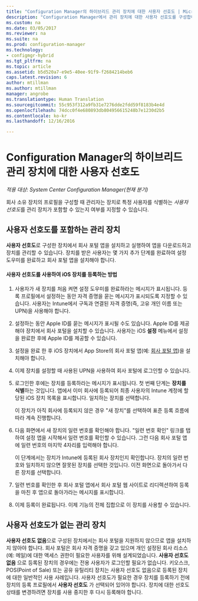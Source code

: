```yaml
---
title: "Configuration Manager의 하이브리드 관리 장치에 대한 사용자 선호도 | Microsoft 문서"
description: "Configuration Manager에서 관리 장치에 대한 사용자 선호도를 구성합니다."
ms.custom: na
ms.date: 03/05/2017
ms.reviewer: na
ms.suite: na
ms.prod: configuration-manager
ms.technology:
- configmgr-hybrid
ms.tgt_pltfrm: na
ms.topic: article
ms.assetid: b5d520a7-e9e5-40ee-91f9-f2684214beb6
caps.latest.revision: 6
author: mtillman
ms.author: mtillman
manager: angrobe
ms.translationtype: Human Translation
ms.sourcegitcommit: 55c953f312a9fb31e7276dde2fdd59f8183b4e4d
ms.openlocfilehash: 74dcc0f4e680893db804956615248b7e1230d2b5
ms.contentlocale: ko-kr
ms.lasthandoff: 12/16/2016

---
```

# <a name="user-affinity-for-hybrid-managed-devices-in-configuration-manager"></a>Configuration Manager의 하이브리드 관리 장치에 대한 사용자 선호도

*적용 대상: System Center Configuration Manager(현재 분기)*

회사 소유 장치의 프로필을 구성할 때 관리자는 장치로 특정 사용자를 식별하는 *사용자 선호도*를 관리 장치가 포함할 수 있는지 여부를 지정할 수 있습니다.  

##  <a name="BKMK_iOSCP"></a> 사용자 선호도를 포함하는 관리 장치  
 **사용자 선호도**로 구성한 장치에서 회사 포털 앱을 설치하고 실행하여 앱을 다운로드하고 장치를 관리할 수 있습니다. 장치를 받은 사용자는 몇 가지 추가 단계를 완료하여 설정 도우미를 완료하고 회사 포털 앱을 설치해야 합니다.  

#### <a name="how-to-enroll-ios-devices-with-user-affinity"></a>사용자 선호도를 사용하여 iOS 장치를 등록하는 방법  

1.  사용자가 새 장치를 처음 켜면 설정 도우미를 완료하라는 메시지가 표시됩니다. 등록 프로필에서 설정하는 동안 자격 증명을 묻는 메시지가 표시되도록 지정할 수 있습니다. 사용자는 Intune에서 구독과 연결된 자격 증명(즉, 고유 개인 이름 또는 UPN)을 사용해야 합니다.  

2.  설정하는 동안 Apple ID를 묻는 메시지가 표시될 수도 있습니다. Apple ID를 제공해야 장치에서 회사 포털을 설치할 수 있습니다. 사용자는 iOS **설정** 메뉴에서 설정을 완료한 후에 Apple ID를 제공할 수 있습니다.  

3.  설정을 완료 한 후 iOS 장치에서 App Store의 회사 포털 앱(예: [회사 포털 앱](https://itunes.apple.com/us/app/id719171358))을 설치해야 합니다.  

4.  이제 장치를 설정할 때 사용된 UPN을 사용하여 회사 포털에 로그인할 수 있습니다.  

5.  로그인한 후에는 장치를 등록하라는 메시지가 표시됩니다. 첫 번째 단계는 **장치를 식별**하는 것입니다. 앱에서 이미 회사에 등록되어 최종 사용자의 Intune 계정에 할당된 iOS 장치 목록을 표시합니다. 일치하는 장치를 선택합니다.  

     이 장치가 아직 회사에 등록되지 않은 경우 "새 장치"를 선택하여 표준 등록 흐름에 따라 계속 진행합니다.  

6.  다음 화면에서 새 장치의 일련 번호를 확인해야 합니다. "일련 번호 확인" 링크를 탭하여 설정 앱을 시작해서 일련 번호를 확인할 수 있습니다. 그런 다음 회사 포털 앱에 일련 번호의 마지막 4자리를 입력해야 합니다.  

     이 단계에서는 장치가 Intune에 등록된 회사 장치인지 확인합니다. 장치의 일련 번호와 일치하지 않으면 잘못된 장치를 선택한 것입니다. 이전 화면으로 돌아가서 다른 장치를 선택합니다.  

7.  일련 번호를 확인한 후 회사 포털 앱에서 회사 포털 웹 사이트로 리디렉션하여 등록을 마친 후 앱으로 돌아가라는 메시지를 표시합니다.  

8.  이제 등록이 완료됩니다. 이제 기능의 전체 집합으로 이 장치를 사용할 수 있습니다.  

##  <a name="BKMK_noUA"></a> 사용자 선호도가 없는 관리 장치  
 **사용자 선호도 없음**으로 구성된 장치에서는 회사 포털을 지원하지 않으므로 앱을 설치하지 않아야 합니다. 회사 포털은 회사 자격 증명을 갖고 있으며 개인 설정된 회사 리소스(예: 메일)에 대한 액세스 권한이 필요한 사용자를 위해 설계되었습니다. **사용자 선호도 없음** 으로 등록된 장치의 경우에는 전용 사용자가 로그인할 필요가 없습니다. 키오스크, POS(Point of Sale) 또는 공유 유틸리티 장치는 사용자 선호도 없음으로 등록된 장치에 대한 일반적인 사용 사례입니다. 사용자 선호도가 필요한 경우 장치를 등록하기 전에 장치의 등록 프로필에서 **사용자 선호도** 가 선택되어 있어야 합니다. 장치에 대한 선호도 상태를 변경하려면 장치를 사용 중지한 후 다시 등록해야 합니다.

